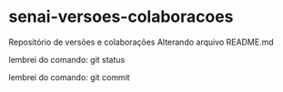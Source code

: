 # senai-versoes-colaboracoes
Repositório de versões e colaborações
Alterando arquivo README.md

lembrei do comando: git status

lembrei do comando: git commit



